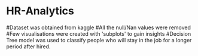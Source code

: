 # HR-Analytics
#Dataset was obtained from kaggle
#All the null/Nan values were removed
#Few visualisations were created with 'subplots' to gain insights
#Decision Tree model was used to classify people who will stay in the job for a longer period after hired.
